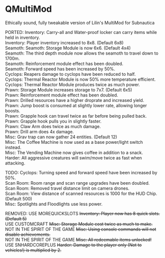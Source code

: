 # QMultiMod
Ethically sound, fully tweakable version of Lilin's MultiMod for Subnautica


PORTED:
Inventory: Carry-all and Water-proof locker can carry items while held in inventory.  
Inventory: Player inventory increased to 8x8. (Default 6x8)  
Seamoth: Seamoth: Storage Module is now 6x6. (Default 4x4)  
Seamoth: The third depth module now allows the seamoth to travel down to 1700m.  
Seamoth: Reinforcement module effect has been doubled.  
Seamoth: Forward speed has been increased by 50%.  
Cyclops: Reapers damage to cyclops have been reduced to half.  
Cyclops: Thermal Reactor Module is now 50% more temperature efficient.  
Cyclops: Thermal Reactor Module produces twice as much power.  
Prawn: Storage Module increases storage to 7x7. (Default 6x5)  
Prawn: Reinforcement module effect has been doubled.  
Prawn: Drilled resources have a higher droprate and increased yield.  
Prawn: Jump boost is consumed at slightly lower rate, allowing longer boosts.  
Prawn: Grapple hook can travel twice as far before being pulled back.  
Prawn: Grapple hook pulls you in slightly faster.  
Prawn: Claw Arm does twice as much damage.  
Prawn: Drill arm does 4x damage.  
Misc: Grav trap can now gather 24 entities. (Default 12)  
Misc: The Coffee Machine is now used as a base power/light switch instead.  
Misc: The Vending Machine now gives coffee in addition to a snack.  
Harder: All aggressive creatures will swim/move twice as fast when attacking.  

TODO: 
Cyclops: Turning speed and forward speed have been increased by 50%.  
Scan Room: Room range and scan range upgrades have been doubled.  
Scan Room: Removed travel distance limit on camera drones.  
Scan Room: View distance of scanned resources is 1000 for the HUD Chip. (Default 500)  
Misc: Spotlights and Floodlights use less power.  


REMOVED:
USE MOREQUICKSLOTS ~~Inventory: Player now has 8 quick slots. (Default 5)~~  
USE CUSTOMCRAFT ~~Misc: Storage Module cost twice as much to make.~~  
NOT IN THE SPIRIT OF THE GAME ~~Misc: Using console commands will not disable achievements.~~  
NOT IN THE SPIRIT OF THE GAME ~~Misc: All redeemable items unlocked!~~  
USE SNHARDCOREPLUS ~~Harder: Damage to the player only (Not to vehicles!) is multiplied by 2.~~
